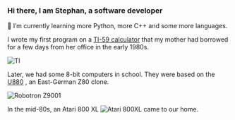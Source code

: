 ### Hi there, I am Stephan, a software developer 

🌱 I’m currently learning more Python, more C++ and some more languages. 

I wrote my first program on a [TI-59 calculator](https://en.wikipedia.org/wiki/TI-59_/_TI-58)
that my mother had borrowed for a few days from her office in the early 1980s.

![TI](https://upload.wikimedia.org/wikipedia/commons/0/03/TI-59.jpg)          

Later, we had some 8-bit computers in school. They were based on the [U880](https://en.wikipedia.org/wiki/U880) , an East-German Z80 clone.

![Robotron Z9001](https://upload.wikimedia.org/wikipedia/commons/thumb/c/cd/Robotron-KC87-1.jpg/120px-Robotron-KC87-1.jpg)

In the mid-80s, an Atari 800 XL ![Atari 800XL](https://upload.wikimedia.org/wikipedia/commons/thumb/b/bf/Atari-800XL.jpg/280px-Atari-800XL.jpg) came to our home.



<!--
**swiesenhuetter/swiesenhuetter** is a ✨ _special_ ✨ repository because its `README.md` (this file) appears on your GitHub profile.

Here are some ideas to get you started:

- 🔭 I’m currently working on Python experiments
- 🌱 I’m currently learning Python
- 👯 I’m looking to collaborate on ...
- 🤔 I’m looking for help with ...
- 💬 Ask me about ...
- 📫 How to reach me: ...
- 😄 Pronouns: ...
- ⚡ Fun fact: ...
-->
